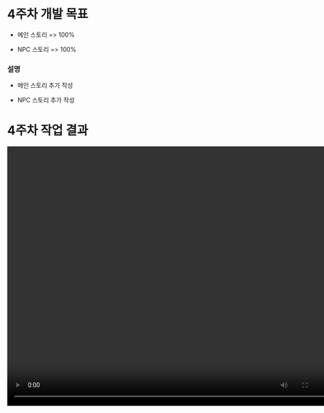 # 4주차 개발 목표

* 메인 스토리 => 100%

* NPC 스토리 => 100%

### 설명

* 메인 스토리 추가 작성 

* NPC 스토리 추가 작성


# 4주차 작업 결과

<video controls width="760" height="600">
  <source src="Regina_4주차_작업결과.mp4" type="video/mp4">
  Sorry, your browser doesn't support embedded videos.
</video>

